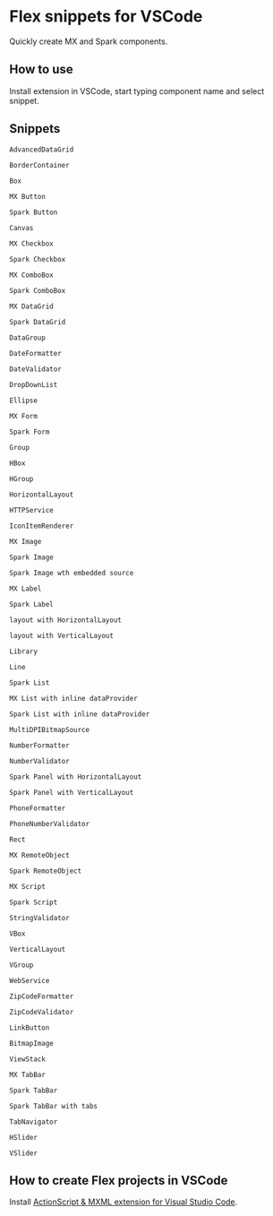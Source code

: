 # Flex snippets for VSCode

Quickly create MX and Spark components.


## How to use

Install extension in VSCode, start typing component name and select snippet.

## Snippets

`AdvancedDataGrid`


`BorderContainer`


`Box`


`MX Button`


`Spark Button`


`Canvas`


`MX Checkbox`


`Spark Checkbox`


`MX ComboBox`


`Spark ComboBox `


`MX DataGrid`


`Spark DataGrid`


`DataGroup`


`DateFormatter`


`DateValidator`


`DropDownList`


`Ellipse`


`MX Form`


`Spark Form`


`Group`


`HBox`


`HGroup`


`HorizontalLayout`


`HTTPService`


`IconItemRenderer`


`MX Image`


`Spark Image`


`Spark Image wth embedded source`


`MX Label`


`Spark Label`


`layout with HorizontalLayout`


`layout with VerticalLayout`


`Library`


`Line`


`Spark List`


`MX List with inline dataProvider`


`Spark List with inline dataProvider`


`MultiDPIBitmapSource`


`NumberFormatter`


`NumberValidator`


`Spark Panel with HorizontalLayout`


`Spark Panel with VerticalLayout`


`PhoneFormatter`


`PhoneNumberValidator`


`Rect`


`MX RemoteObject`


`Spark RemoteObject`


`MX Script`


`Spark Script`


`StringValidator`


`VBox`


`VerticalLayout `


`VGroup`


`WebService`


`ZipCodeFormatter`


`ZipCodeValidator`

`LinkButton`

`BitmapImage`

`ViewStack`

`MX TabBar`

`Spark TabBar`

`Spark TabBar with tabs`

`TabNavigator`

`HSlider`

`VSlider`

## How to create Flex projects in VSCode

Install [ActionScript & MXML extension for Visual Studio Code](https://as3mxml.com).
